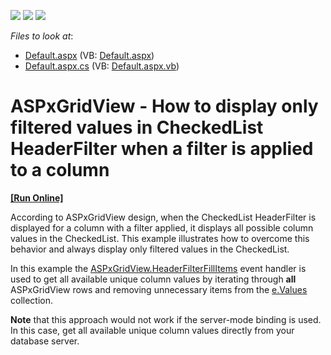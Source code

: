 <!-- default badges list -->
![](https://img.shields.io/endpoint?url=https://codecentral.devexpress.com/api/v1/VersionRange/128533900/13.1.6%2B)
[![](https://img.shields.io/badge/Open_in_DevExpress_Support_Center-FF7200?style=flat-square&logo=DevExpress&logoColor=white)](https://supportcenter.devexpress.com/ticket/details/E4853)
[![](https://img.shields.io/badge/📖_How_to_use_DevExpress_Examples-e9f6fc?style=flat-square)](https://docs.devexpress.com/GeneralInformation/403183)
<!-- default badges end -->
<!-- default file list -->
*Files to look at*:

* [Default.aspx](./CS/WebSite/Default.aspx) (VB: [Default.aspx](./VB/WebSite/Default.aspx))
* [Default.aspx.cs](./CS/WebSite/Default.aspx.cs) (VB: [Default.aspx.vb](./VB/WebSite/Default.aspx.vb))
<!-- default file list end -->
# ASPxGridView - How to display only filtered values in CheckedList HeaderFilter when a filter is applied to a column
<!-- run online -->
**[[Run Online]](https://codecentral.devexpress.com/e4853/)**
<!-- run online end -->


<p>According to ASPxGridView design, when the CheckedList HeaderFilter is displayed for a column with a filter applied, it displays all possible column values in the CheckedList. This example illustrates how to overcome this behavior and always display only filtered values in the CheckedList. </p><p>In this example the <a href="http://documentation.devexpress.com/#AspNet/DevExpressWebASPxGridViewASPxGridView_HeaderFilterFillItemstopic"><u>ASPxGridView.HeaderFilterFillItems</u></a>  event handler is used to get all available unique column values by iterating through <strong>all</strong> ASPxGridView rows and removing unnecessary items from the  <a href="http://documentation.devexpress.com/#AspNet/DevExpressWebASPxGridViewASPxGridViewHeaderFilterEventArgs_Valuestopic"><u>e.Values</u></a> collection.</p><p><strong>Note</strong> that this approach would not work if the server-mode binding is used. In this case, get all available unique column values directly from your database server.</p>

<br/>


